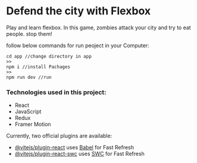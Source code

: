 # Defend the city with Flexbox

Play and learn flexbox. In this game, zombies attack your city and try to eat people. stop them!

follow below commands for run peoject in your Computer:

```
cd app //change directory in app
>>
npm i //install Pachages
>>
npm run dev //run 
```

### Technologies used in this project:

- React
- JavaScript
- Redux
- Framer Motion

Currently, two official plugins are available:

- [@vitejs/plugin-react](https://github.com/vitejs/vite-plugin-react/blob/main/packages/plugin-react/README.md) uses [Babel](https://babeljs.io/) for Fast Refresh
- [@vitejs/plugin-react-swc](https://github.com/vitejs/vite-plugin-react-swc) uses [SWC](https://swc.rs/) for Fast Refresh
